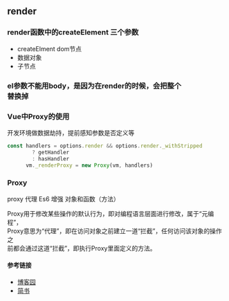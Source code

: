## render
###  render函数中的createElement 三个参数
- createElment dom节点
- 数据对象
- 子节点

### el参数不能用body，是因为在render的时候，会把整个<div id="app"></div>替换掉

### Vue中Proxy的使用
开发环境做数据劫持，提前感知参数是否定义等  
```javascript
const handlers = options.render && options.render._withStripped
        ? getHandler
        : hasHandler
      vm._renderProxy = new Proxy(vm, handlers)
```

### Proxy
proxy 代理 Es6 增强 对象和函数（方法）  
 
Proxy用于修改某些操作的默认行为，即对编程语言层面进行修改，属于“元编程”，   
Proxy意思为“代理”，即在访问对象之前建立一道“拦截”，任何访问该对象的操作之  
前都会通过这道“拦截”，即执行Proxy里面定义的方法。     

#### 参考链接
- [博客园](https://www.cnblogs.com/Ananiah/p/11073690.html)
- [简书](https://www.jianshu.com/p/c2a1aa2e2b14)
